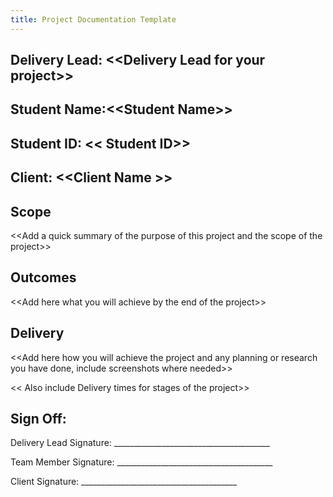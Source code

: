 ```yaml
---
title: Project Documentation Template
---
```


## Delivery Lead: \<\<Delivery Lead for your project\>\>

## Student Name:\<\<Student Name\>\>

## Student ID: \<\< Student ID\>\>

## Client: \<\<Client Name \>\>

## **Scope**

\<\<Add a quick summary of the purpose of this project and the scope of the project\>\>

## **Outcomes**

\<\<Add here what you will achieve by the end of the project\>\>

## **Delivery**

\<\<Add here how you will achieve the project and any planning or research you have done, include
screenshots where needed\>\>

\<\< Also include Delivery times for stages of the project\>\>

## **Sign Off:**

Delivery Lead Signature:
\_\_\_\_\_\_\_\_\_\_\_\_\_\_\_\_\_\_\_\_\_\_\_\_\_\_\_\_\_\_\_\_\_\_\_\_\_\_\_

Team Member Signature:
\_\_\_\_\_\_\_\_\_\_\_\_\_\_\_\_\_\_\_\_\_\_\_\_\_\_\_\_\_\_\_\_\_\_\_\_\_\_\_

Client Signature: \_\_\_\_\_\_\_\_\_\_\_\_\_\_\_\_\_\_\_\_\_\_\_\_\_\_\_\_\_\_\_\_\_\_\_\_\_\_\_
